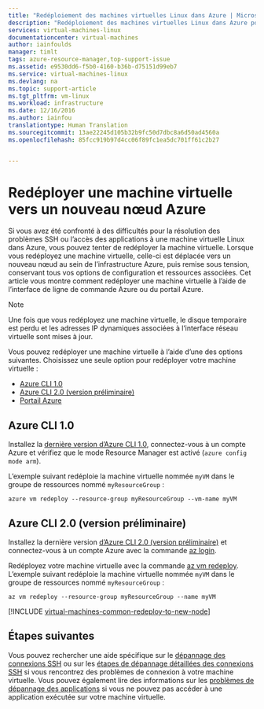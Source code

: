```yaml
---
title: "Redéploiement des machines virtuelles Linux dans Azure | Microsoft Docs"
description: "Redéploiement des machines virtuelles Linux dans Azure pour atténuer les problèmes de connexion SSH."
services: virtual-machines-linux
documentationcenter: virtual-machines
author: iainfoulds
manager: timlt
tags: azure-resource-manager,top-support-issue
ms.assetid: e9530dd6-f5b0-4160-b36b-d75151d99eb7
ms.service: virtual-machines-linux
ms.devlang: na
ms.topic: support-article
ms.tgt_pltfrm: vm-linux
ms.workload: infrastructure
ms.date: 12/16/2016
ms.author: iainfou
translationtype: Human Translation
ms.sourcegitcommit: 13ae22245d105b32b9fc50d7dbc8a6d50ad4560a
ms.openlocfilehash: 85fcc919b97d4cc06f89fc1ea5dc701ff61c2b27


---
```

# <a name="redeploy-linux-virtual-machine-to-new-azure-node"></a>Redéployer une machine virtuelle vers un nouveau nœud Azure
Si vous avez été confronté à des difficultés pour la résolution des problèmes SSH ou l’accès des applications à une machine virtuelle Linux dans Azure, vous pouvez tenter de redéployer la machine virtuelle. Lorsque vous redéployez une machine virtuelle, celle-ci est déplacée vers un nouveau nœud au sein de l’infrastructure Azure, puis remise sous tension, conservant tous vos options de configuration et ressources associées. Cet article vous montre comment redéployer une machine virtuelle à l’aide de l’interface de ligne de commande Azure ou du portail Azure.

> [!NOTE]
> Une fois que vous redéployez une machine virtuelle, le disque temporaire est perdu et les adresses IP dynamiques associées à l’interface réseau virtuelle sont mises à jour. 

Vous pouvez redéployer une machine virtuelle à l’aide d’une des options suivantes. Choisissez une seule option pour redéployer votre machine virtuelle :

- [Azure CLI 1.0](#azure-cli-10)
- [Azure CLI 2.0 (version préliminaire)](#azure-cli-20-preview)
- [Portail Azure](#using-azure-portal)


## <a name="azure-cli-10"></a>Azure CLI 1.0
Installez la [dernière version d’Azure CLI 1.0](../xplat-cli-install.md), connectez-vous à un compte Azure et vérifiez que le mode Resource Manager est activé (`azure config mode arm`).

L’exemple suivant redéploie la machine virtuelle nommée `myVM` dans le groupe de ressources nommé `myResourceGroup` :

```azurecli
azure vm redeploy --resource-group myResourceGroup --vm-name myVM 
```

## <a name="azure-cli-20-preview"></a>Azure CLI 2.0 (version préliminaire)
Installez la dernière version [d’Azure CLI 2.0 (version préliminaire)](/cli/azure/install-az-cli2) et connectez-vous à un compte Azure avec la commande [az login](/cli/azure/#login).

Redéployez votre machine virtuelle avec la commande [az vm redeploy](/cli/azure/vm#redeploy). L’exemple suivant redéploie la machine virtuelle nommée `myVM` dans le groupe de ressources nommé `myResourceGroup` :

```azurecli
az vm redeploy --resource-group myResourceGroup --name myVM 
```

[!INCLUDE [virtual-machines-common-redeploy-to-new-node](../../includes/virtual-machines-common-redeploy-to-new-node.md)]

## <a name="next-steps"></a>Étapes suivantes
Vous pouvez rechercher une aide spécifique sur le [dépannage des connexions SSH](virtual-machines-linux-troubleshoot-ssh-connection.md?toc=%2fazure%2fvirtual-machines%2flinux%2ftoc.json) ou sur les [étapes de dépannage détaillées des connexions SSH](virtual-machines-linux-detailed-troubleshoot-ssh-connection.md?toc=%2fazure%2fvirtual-machines%2flinux%2ftoc.json) si vous rencontrez des problèmes de connexion à votre machine virtuelle. Vous pouvez également lire des informations sur les [problèmes de dépannage des applications](virtual-machines-linux-troubleshoot-app-connection.md?toc=%2fazure%2fvirtual-machines%2flinux%2ftoc.json) si vous ne pouvez pas accéder à une application exécutée sur votre machine virtuelle.




<!--HONumber=Feb17_HO3-->


